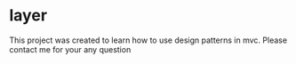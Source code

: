 # layer
This project was created to learn how to use design patterns in mvc.
Please contact me for your any question
